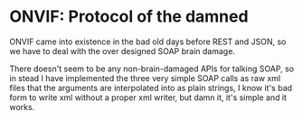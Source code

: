 ONVIF: Protocol of the damned
=============================

ONVIF came into existence in the bad old days before REST and JSON, so we have to deal with
the over designed SOAP brain damage.

There doesn't seem to be any non-brain-damaged APIs for talking SOAP, so in stead I have
implemented the three very simple SOAP calls as raw xml files that the arguments are
interpolated into as plain strings, I know it's bad form to write xml without a proper xml
writer, but damn it, it's simple and it works.